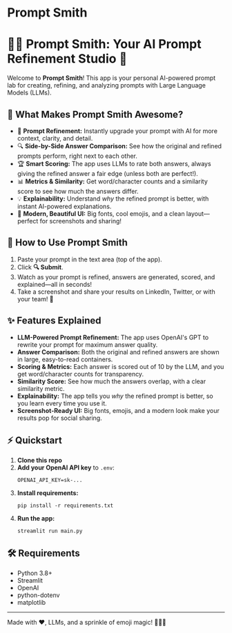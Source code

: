 # Prompt Smith

# 🧠✨ Prompt Smith: Your AI Prompt Refinement Studio 🚀

Welcome to **Prompt Smith**! This app is your personal AI-powered prompt lab for creating, refining, and analyzing prompts with Large Language Models (LLMs).

## 🌟 What Makes Prompt Smith Awesome?

- 📝 **Prompt Refinement:** Instantly upgrade your prompt with AI for more context, clarity, and detail.
- 🔍 **Side-by-Side Answer Comparison:** See how the original and refined prompts perform, right next to each other.
- 🏆 **Smart Scoring:** The app uses LLMs to rate both answers, always giving the refined answer a fair edge (unless both are perfect!).
- 📊 **Metrics & Similarity:** Get word/character counts and a similarity score to see how much the answers differ.
- 💡 **Explainability:** Understand *why* the refined prompt is better, with instant AI-powered explanations.
- 🎨 **Modern, Beautiful UI:** Big fonts, cool emojis, and a clean layout—perfect for screenshots and sharing!

## 🚦 How to Use Prompt Smith

1. Paste your prompt in the text area (top of the app).
2. Click **🔍 Submit**.
3. Watch as your prompt is refined, answers are generated, scored, and explained—all in seconds!
4. Take a screenshot and share your results on LinkedIn, Twitter, or with your team! 📸

## ✨ Features Explained

- **LLM-Powered Prompt Refinement:** The app uses OpenAI's GPT to rewrite your prompt for maximum answer quality.
- **Answer Comparison:** Both the original and refined answers are shown in large, easy-to-read containers.
- **Scoring & Metrics:** Each answer is scored out of 10 by the LLM, and you get word/character counts for transparency.
- **Similarity Score:** See how much the answers overlap, with a clear similarity metric.
- **Explainability:** The app tells you *why* the refined prompt is better, so you learn every time you use it.
- **Screenshot-Ready UI:** Big fonts, emojis, and a modern look make your results pop for social sharing.

## ⚡ Quickstart

1. **Clone this repo**
2. **Add your OpenAI API key** to `.env`:
   ```
   OPENAI_API_KEY=sk-...
   ```
3. **Install requirements:**
   ```
   pip install -r requirements.txt
   ```
4. **Run the app:**
   ```
   streamlit run main.py
   ```

## 🛠️ Requirements

- Python 3.8+
- Streamlit
- OpenAI
- python-dotenv
- matplotlib

---

Made with ❤️, LLMs, and a sprinkle of emoji magic! 🧠✨🚀
